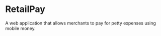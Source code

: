 RetailPay
==============

A web application that allows merchants to pay for petty expenses using mobile money.
